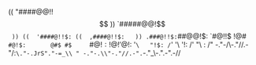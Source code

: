 \
   ((  "####@@!!$$    ))
       `#####@@!$$`  ))
    ((  '####@!!$:
   ((  ,####@!!$:   ))
       .###@!!$:
       `##@@!$:
        `#@!!$
  !@#    `#@!$:       @#$
   #$     `#@!$:       !@!
            '@!$:
        '`\   "!$: /`'
           '\  '!: /'
             "\ : /"
  -."-/\\\-."//.-"/:`\."-.JrS"."-=_\\
" -."-.\\"-."//.-".`-."_\\-.".-\".-//
